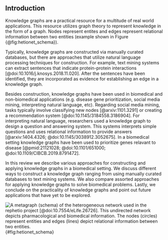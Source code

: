 ## Introduction

Knowledge graphs are a practical resource for a multitude of real world applications.
This resource utilizes graph theory to represent knowledge in the form of a graph.
Nodes represent entites and edges represent relational information between two entities (example shown in Figure {@fig:hetionet_schema}).

Typically, knowledge graphs are constructed via manually curated databases, but there are approaches that utilize natural language processing techniques for construction.
For example, text mining systems can extract sentences that indicate protein-protein interactions [@doi:10.1016/j.knosys.2018.11.020].
After the sentences have been identified, they are incorporated as evidence for establishing an edge in a knowledge graph.

Besides construction, knowledge graphs have been used in biomedical and non-biomedical applications (e.g. disease gene prioritization, social media mining, interpreting natural language, etc).
Regarding social media mining, tasks typically involve classifying new nodes [@arxiv:1101.3291] or creating a recommendation system [@doi:10.1145/3184558.3186904].
For interpreting natural language, researchers used a knowledge graph to design a question and answering system.
This systems interprets simple questions and uses relational information to provide answers [@arxiv:1404.4326; @doi:10.1145/3038912.3052675].
In a biomedical setting knowledge graphs have been used to prioritize genes relavant to disease [@pmid:21121028; @doi:10.1101/651000; @doi:10.1109/CIBCB.2019.8791472].

In this review we describe various approaches for constructing and applying knowledge graphs in a biomedical setting.
We discuss different ways to construct a knowledge graph ranging from using manually curated databases to text mining systems.
We also compare assorted approaches for applying knowledge graphs to solve biomedical problems.
Lastly, we conclude on the practicality of knowledge graphs and point out future applications that have yet to be explored.

![
A metagraph (schema) of the heterogeneous network used in the rephetio project [@doi:10.7554/eLife.26726].
This undirected network depicts pharmacological and biomedical information.
The nodes (circles) represent entities and edges (lines) depict  relational information between two entities.
](https://raw.githubusercontent.com/dhimmel/rephetio/f02d44fde7eeef0ffdca0800e0b43c48d800c86d/figure/metagraph.png){#fig:hetionet_schema}
